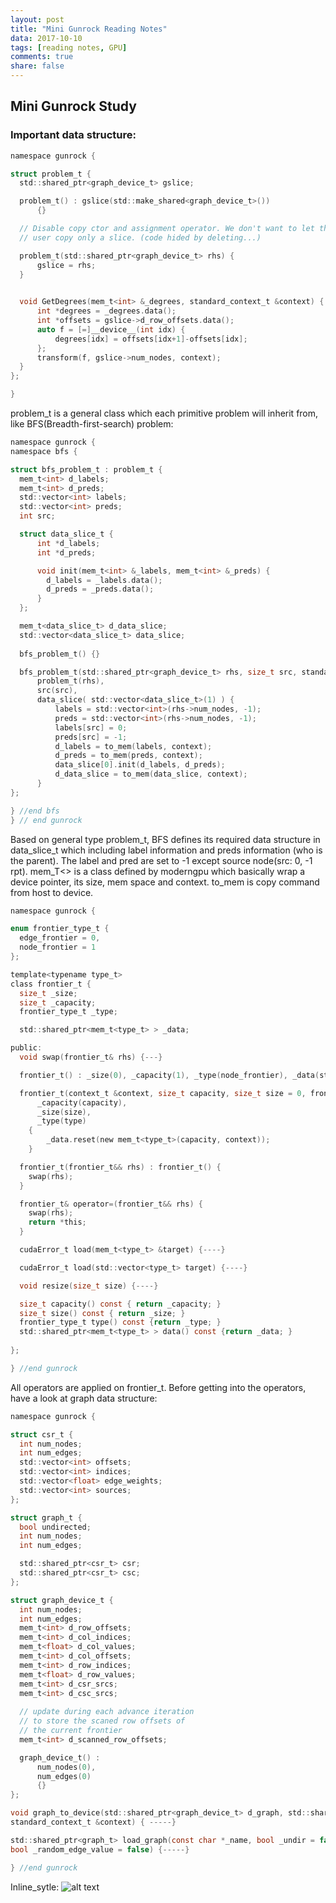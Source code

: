 ```yaml
---
layout: post
title: "Mini Gunrock Reading Notes"
data: 2017-10-10
tags: [reading notes, GPU]
comments: true
share: false
---
```


## Mini Gunrock Study
### Important data structure:

```c
namespace gunrock {

struct problem_t {
  std::shared_ptr<graph_device_t> gslice;

  problem_t() : gslice(std::make_shared<graph_device_t>())
      {}

  // Disable copy ctor and assignment operator. We don't want to let the
  // user copy only a slice. (code hided by deleting...)

  problem_t(std::shared_ptr<graph_device_t> rhs) {
      gslice = rhs;
  }

              
  void GetDegrees(mem_t<int> &_degrees, standard_context_t &context) {
      int *degrees = _degrees.data();
      int *offsets = gslice->d_row_offsets.data();
      auto f = [=]__device__(int idx) {
          degrees[idx] = offsets[idx+1]-offsets[idx];
      };
      transform(f, gslice->num_nodes, context);
  }
};

}
```
problem_t is a general class which each primitive problem will inherit from, like BFS(Breadth-first-search) problem:
```c
namespace gunrock {
namespace bfs {

struct bfs_problem_t : problem_t {
  mem_t<int> d_labels;
  mem_t<int> d_preds;
  std::vector<int> labels;
  std::vector<int> preds;
  int src;

  struct data_slice_t {
      int *d_labels;
      int *d_preds;

      void init(mem_t<int> &_labels, mem_t<int> &_preds) {
        d_labels = _labels.data();
        d_preds = _preds.data();
      }
  };

  mem_t<data_slice_t> d_data_slice;
  std::vector<data_slice_t> data_slice;
  
  bfs_problem_t() {}

  bfs_problem_t(std::shared_ptr<graph_device_t> rhs, size_t src, standard_context_t& context) :
      problem_t(rhs),
      src(src),
      data_slice( std::vector<data_slice_t>(1) ) {
          labels = std::vector<int>(rhs->num_nodes, -1);
          preds = std::vector<int>(rhs->num_nodes, -1);
          labels[src] = 0;
          preds[src] = -1;
          d_labels = to_mem(labels, context);
          d_preds = to_mem(preds, context);
          data_slice[0].init(d_labels, d_preds);
          d_data_slice = to_mem(data_slice, context);
      }
};

} //end bfs
} // end gunrock
```
Based on general type problem_t, BFS defines its required data structure in data_slice_t which including label information and preds information (who is the parent). The label and pred are set to -1 except source node(src: 0, -1 rpt). mem_T<> is a class defined by moderngpu which basically wrap a device pointer, its size, mem space and context. to_mem is copy command from host to device.

```c
namespace gunrock {

enum frontier_type_t {
  edge_frontier = 0,
  node_frontier = 1
};

template<typename type_t>
class frontier_t {
  size_t _size;
  size_t _capacity;
  frontier_type_t _type;

  std::shared_ptr<mem_t<type_t> > _data;

public:
  void swap(frontier_t& rhs) {---}

  frontier_t() : _size(0), _capacity(1), _type(node_frontier), _data(std::make_shared<type_t>()){ }

  frontier_t(context_t &context, size_t capacity, size_t size = 0, frontier_type_t type = node_frontier) :
      _capacity(capacity),
      _size(size),
      _type(type)
    {
        _data.reset(new mem_t<type_t>(capacity, context));
    }

  frontier_t(frontier_t&& rhs) : frontier_t() {
    swap(rhs);
  }

  frontier_t& operator=(frontier_t&& rhs) {
    swap(rhs);
    return *this;
  }

  cudaError_t load(mem_t<type_t> &target) {----}

  cudaError_t load(std::vector<type_t> target) {----}

  void resize(size_t size) {----}

  size_t capacity() const { return _capacity; }
  size_t size() const { return _size; }
  frontier_type_t type() const {return _type; }
  std::shared_ptr<mem_t<type_t> > data() const {return _data; }
  
};

} //end gunrock
```
All operators are applied on frontier_t. Before getting into the operators, have a look at graph data structure:
```c
namespace gunrock {

struct csr_t {
  int num_nodes;
  int num_edges;
  std::vector<int> offsets;
  std::vector<int> indices;
  std::vector<float> edge_weights;
  std::vector<int> sources;
};

struct graph_t {
  bool undirected;
  int num_nodes;
  int num_edges;

  std::shared_ptr<csr_t> csr;
  std::shared_ptr<csr_t> csc;
};

struct graph_device_t {
  int num_nodes;
  int num_edges;
  mem_t<int> d_row_offsets;
  mem_t<int> d_col_indices;
  mem_t<float> d_col_values;
  mem_t<int> d_col_offsets;
  mem_t<int> d_row_indices;
  mem_t<float> d_row_values;
  mem_t<int> d_csr_srcs;
  mem_t<int> d_csc_srcs;
  
  // update during each advance iteration
  // to store the scaned row offsets of
  // the current frontier
  mem_t<int> d_scanned_row_offsets;

  graph_device_t() :
      num_nodes(0),
      num_edges(0)
      {}
};

void graph_to_device(std::shared_ptr<graph_device_t> d_graph, std::shared_ptr<graph_t> graph,
standard_context_t &context) { -----}

std::shared_ptr<graph_t> load_graph(const char *_name, bool _undir = false,
bool _random_edge_value = false) {-----}

} //end gunrock
```
Inline_sytle:
![alt text](https://github.com/YuxinxinChen/YuxinxinChen.github.io/tree/master/images/soal_painter_csr.jpg "CSR")


